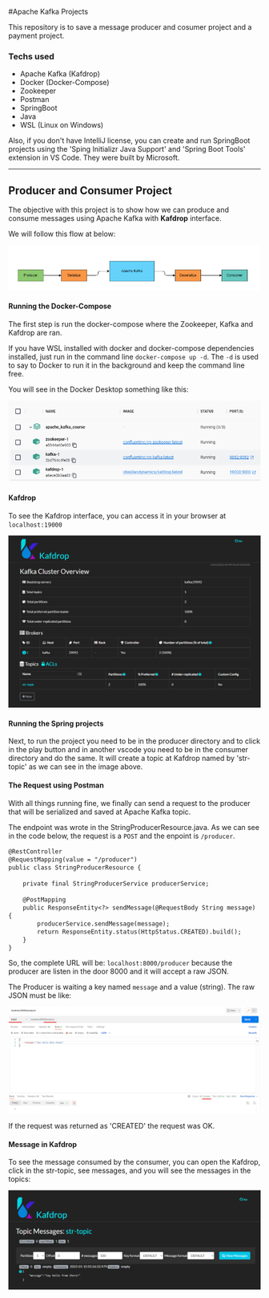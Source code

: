#Apache Kafka Projects

This repository is to save a message producer and cosumer project and a payment project. 

### Techs used
- Apache Kafka (Kafdrop)
- Docker (Docker-Compose)
- Zookeeper
- Postman
- SpringBoot
- Java
- WSL (Linux on Windows)

Also, if you don't have IntelliJ license, you can create and run SpringBoot projects using the 'Sping Initializr Java Support' and 'Spring Boot Tools' extension in VS Code. They were built by Microsoft. 

--------------------

## Producer and Consumer Project

The objective with this project is to show how we can produce and consume messages using Apache Kafka with **Kafdrop** interface. 

We will follow this flow at below:

[![FlowDiagram](https://github.com/joaolevi/Apache_Kafka/blob/main/images/fluxo.png?raw=true "FlowDiagram")](https://github.com/joaolevi/Apache_Kafka/blob/main/images/fluxo.png?raw=true "FlowDiagram")

#### Running the Docker-Compose

The first step is run the docker-compose where the Zookeeper, Kafka and Kafdrop are ran.

If you have WSL installed with docker and docker-compose dependencies installed, just run in the command line `docker-compose up -d`. The `-d` is used to say to Docker to run it in the background and keep the command line free. 

You will see in the Docker Desktop something like this:

[![docker-compose](https://github.com/joaolevi/Apache_Kafka/blob/main/images/containers-docker.png?raw=true "docker-compose")](https://github.com/joaolevi/Apache_Kafka/blob/main/images/containers-docker.png?raw=true "docker-compose")

#### Kafdrop
To see the Kafdrop interface, you can access it in your browser at `localhost:19000`

[![kafdrop](https://github.com/joaolevi/Apache_Kafka/blob/main/images/kafkadrop-first.png?raw=true "kafdrop")](https://github.com/joaolevi/Apache_Kafka/blob/main/images/kafkadrop-first.png?raw=true "kafdrop")


#### Running the Spring projects
Next, to run the project you need to be in the producer directory and to click in the play button and in another vscode you need to be in the consumer directory and do the same.  It will create a topic at Kafdrop named by 'str-topic' as we can see in the image above.

#### The Request using Postman
With all things running fine, we finally can send a request to the producer that will be serialized and saved at Apache Kafka topic. 

The endpoint was wrote in the StringProducerResource.java. As we can see in the code below, the request is a `POST` and the enpoint is `/producer`. 

```
@RestController
@RequestMapping(value = "/producer")
public class StringProducerResource {

    private final StringProducerService producerService;

    @PostMapping
    public ResponseEntity<?> sendMessage(@RequestBody String message) {
        producerService.sendMessage(message);
        return ResponseEntity.status(HttpStatus.CREATED).build();
    }
}
```

So, the complete URL will be: `localhost:8000/producer` because the producer are listen in the door 8000 and it will accept a raw JSON. 

The Producer is waiting a key named `message` and a value (string).  The raw JSON must be like:

[![postman](https://github.com/joaolevi/Apache_Kafka/blob/main/images/postman-first.png?raw=true "postman")](https://github.com/joaolevi/Apache_Kafka/blob/main/images/postman-first.png?raw=true "postman")

If the request was returned as 'CREATED' the request was OK. 

#### Message in Kafdrop
To see the message consumed by the consumer, you can open the Kafdrop, click in the str-topic, see messages, and you will see the messages in the topics:

[![kafdrop_with_message](https://github.com/joaolevi/Apache_Kafka/blob/main/images/kafkadrop-with-message.png?raw=true "kafdrop_with_message")](https://github.com/joaolevi/Apache_Kafka/blob/main/images/kafkadrop-with-message.png?raw=true "kafdrop_with_message")
